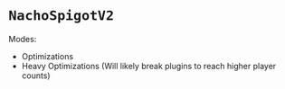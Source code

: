 # `NachoSpigotV2`
Modes:
* Optimizations
* Heavy Optimizations (Will likely break plugins to reach higher player counts)
